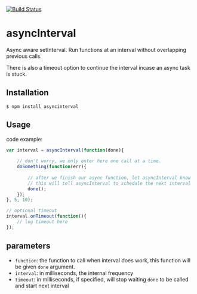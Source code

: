 [![Build Status](https://api.travis-ci.org/socialradar/asyncInterval.png)](http://travis-ci.org/socialradar/asyncinterval)

asyncInterval
=============

Async aware setInterval. Run functions at an interval without overlapping previous calls.

There is also a timeout option to continue the interval incase an async task is stuck.

## Installation

    $ npm install asyncinterval

## Usage

code example:

```js
var interval = asyncInterval(function(done){
    
    // don't worry, we only enter here one call at a time.
    doSomething(function(err){
    
        // after we finish our async function, let asyncInterval know
        // this will tell asyncInterval to schedule the next interval
        done();
    });
}, 5, 10);

// optional timeout
interval.onTimeout(function(){
    // log timeout here
});
```

## parameters

* `function`: the function to call when interval does work, this function will be given `done` argument.
* `interval`: in milliseconds, the internal frequency
* `timeout`: in milliseconds, if specified, will stop waiting `done` to be called and start next interval

